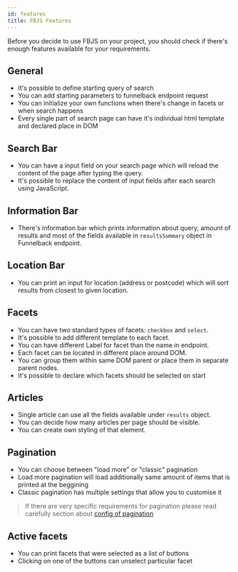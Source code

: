 ```yaml
---
id: features
title: FBJS Features
---
```


Before you decide to use FBJS on your project, you should check if there's enough features available for your requirements.

## General
- It's possible to define starting query of search
- You can add starting parameters to funnelback endpoint request
- You can initialize your own functions when there's change in facets or when search happens
- Every single part of search page can have it's individual html template and declared place in DOM

## Search Bar

- You can have a input field on your search page which will reload the content of the page after typing the query.
- It's possible to replace the content of input fields after each search using JavaScript.

## Information Bar

- There's information bar which prints information about query, amount of results and most of the fields available in `resultsSummary` object in Funnelback endpoint.

## Location Bar

- You can print an input for location (address or postcode) which will sort results from closest to given location.

## Facets

- You can have two standard types of facets: `checkbox` and `select`.
- It's possible to add different template to each facet.
- You can have different Label for facet than the name in endpoint.
- Each facet can be located in different place around DOM.
- You can group them within same DOM parent or place them in separate parent nodes.
- It's possible to declare which facets should be selected on start

## Articles

- Single article can use all the fields available under `results` object.
- You can decide how many articles per page should be visible.
- You can create own styling of that element.


## Pagination

- You can choose between "load more" or "classic" pagination
- Load more pagination will load additionally same amount of items that is printed at the beggining
- Classic pagination has multiple settings that allow you to customise it

> If there are very specific requirements for pagination please read carefully section about [config of pagination](1-configuration-4-pagination.md)

## Active facets

- You can print facets that were selected as a list of buttons
- Clicking on one of the buttons can unselect particular facet

